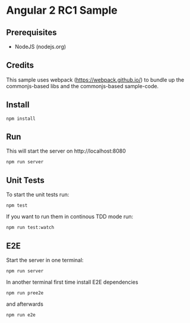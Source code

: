 # Angular 2 RC1 Sample

## Prerequisites

- NodeJS (nodejs.org)

## Credits

This sample uses webpack (https://webpack.github.io/) to bundle up the commonjs-based libs and the commonjs-based sample-code.

## Install

```
npm install
```

## Run

This will start the server on http://localhost:8080

```
npm run server
```

## Unit Tests

To start the unit tests run:

```
npm test
```

If you want to run them in continous TDD mode run:

```
npm run test:watch
```

## E2E

Start the server in one terminal:

```
npm run server
```

In another terminal first time install E2E dependencies

```
npm run pree2e
```

and afterwards

```
npm run e2e
```
